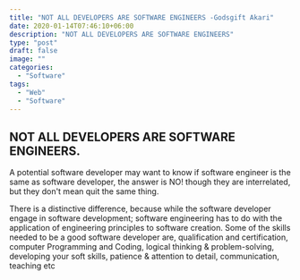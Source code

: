 ```yaml
---
title: "NOT ALL DEVELOPERS ARE SOFTWARE ENGINEERS -Godsgift Akari"
date: 2020-01-14T07:46:10+06:00
description: "NOT ALL DEVELOPERS ARE SOFTWARE ENGINEERS"
type: "post"
draft: false
image: ""
categories:
  - "Software"
tags:
  - "Web"
  - "Software"
---
```


## NOT ALL DEVELOPERS ARE SOFTWARE ENGINEERS.

A potential software developer may want to know if software engineer is the same as software developer, the answer is NO! though they are interrelated, but they don't mean quit the same thing.

There is a distinctive difference, because while the software developer engage in software development; software engineering has to do with the application of engineering principles to software creation. Some of the skills needed to be a good software developer are, qualification and certification, computer Programming and Coding, logical thinking & problem-solving, developing your soft skills, patience & attention to detail, communication, teaching etc
